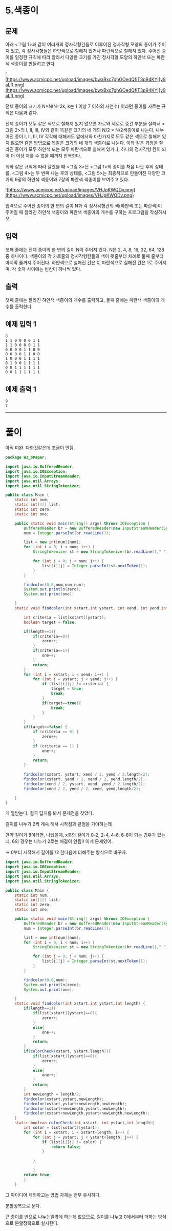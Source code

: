 # 5.색종이

## 문제

아래 <그림 1>과 같이 여러개의 정사각형칸들로 이루어진 정사각형 모양의 종이가 주어져 있고, 각 정사각형들은 하얀색으로 칠해져 있거나 파란색으로 칠해져 있다. 주어진 종이를 일정한 규칙에 따라 잘라서 다양한 크기를 가진 정사각형 모양의 하얀색 또는 파란색 색종이를 만들려고 한다.

![https://www.acmicpc.net/upload/images/bwxBxc7ghGOedQfiT3p94KYj1y9aLR.png](https://www.acmicpc.net/upload/images/bwxBxc7ghGOedQfiT3p94KYj1y9aLR.png)

전체 종이의 크기가 N×N(N=2k, k는 1 이상 7 이하의 자연수) 이라면 종이를 자르는 규칙은 다음과 같다.

전체 종이가 모두 같은 색으로 칠해져 있지 않으면 가로와 세로로 중간 부분을 잘라서 <그림 2>의 I, II, III, IV와 같이 똑같은 크기의 네 개의 N/2 × N/2색종이로 나눈다. 나누어진 종이 I, II, III, IV 각각에 대해서도 앞에서와 마찬가지로 모두 같은 색으로 칠해져 있지 않으면 같은 방법으로 똑같은 크기의 네 개의 색종이로 나눈다. 이와 같은 과정을 잘라진 종이가 모두 하얀색 또는 모두 파란색으로 칠해져 있거나, 하나의 정사각형 칸이 되어 더 이상 자를 수 없을 때까지 반복한다.

위와 같은 규칙에 따라 잘랐을 때 <그림 3>은 <그림 1>의 종이를 처음 나눈 후의 상태를, <그림 4>는 두 번째 나눈 후의 상태를, <그림 5>는 최종적으로 만들어진 다양한 크기의 9장의 하얀색 색종이와 7장의 파란색 색종이를 보여주고 있다.

![https://www.acmicpc.net/upload/images/VHJpKWQDv.png](https://www.acmicpc.net/upload/images/VHJpKWQDv.png)

입력으로 주어진 종이의 한 변의 길이 N과 각 정사각형칸의 색(하얀색 또는 파란색)이 주어질 때 잘라진 하얀색 색종이와 파란색 색종이의 개수를 구하는 프로그램을 작성하시오.

## 입력

첫째 줄에는 전체 종이의 한 변의 길이 N이 주어져 있다. N은 2, 4, 8, 16, 32, 64, 128 중 하나이다. 색종이의 각 가로줄의 정사각형칸들의 색이 윗줄부터 차례로 둘째 줄부터 마지막 줄까지 주어진다. 하얀색으로 칠해진 칸은 0, 파란색으로 칠해진 칸은 1로 주어지며, 각 숫자 사이에는 빈칸이 하나씩 있다.

## 출력

첫째 줄에는 잘라진 햐얀색 색종이의 개수를 출력하고, 둘째 줄에는 파란색 색종이의 개수를 출력한다.

## 예제 입력 1

```
8
1 1 0 0 0 0 1 1
1 1 0 0 0 0 1 1
0 0 0 0 1 1 0 0
0 0 0 0 1 1 0 0
1 0 0 0 1 1 1 1
0 1 0 0 1 1 1 1
0 0 1 1 1 1 1 1
0 0 1 1 1 1 1 1

```

## 예제 출력 1

```
9
7
```

---

# 풀이

아직 미완. 다한것같은데 조금이 안됨.

```java
package W3_5Paper;

import java.io.BufferedReader;
import java.io.IOException;
import java.io.InputStreamReader;
import java.util.Arrays;
import java.util.StringTokenizer;

public class Main {
    static int num;
    static int[][] list;
    static int zero;
    static int one;

    public static void main(String[] args) throws IOException {
        BufferedReader br = new BufferedReader(new InputStreamReader(System.in));
        num = Integer.parseInt(br.readLine());

        list = new int[num][num];
        for (int i = 0; i < num; i++) {
            StringTokenizer st = new StringTokenizer(br.readLine()," ");

            for (int j = 0; j < num; j++) {
                list[i][j] = Integer.parseInt(st.nextToken());
            }
        }

        findcolor(0,0,num,num,num);
        System.out.println(zero);
        System.out.print(one);

    }
    static void findcolor(int xstart,int ystart, int xend, int yend,int length) {

        int criteria = list[xstart][ystart];
        boolean target = false;

        if(length==1){
            if(criteria==0){
                zero++;
            }
            if(criteria==1){
                one++;
            }
            return;
        }
        for (int i = xstart; i < xend; i++) {
            for (int j = ystart; j < yend; j++) {
                if (list[i][j] != criteria) {
                    target = true;
                    break;
                }
                if(target==true){
                    break;
                }
            }
        }
        if(target==false) {
            if (criteria == 0) {
                zero++;
            }
            if (criteria == 1) {
                one++;
            }
            return;
        }

        findcolor(xstart, ystart, xend / 2, yend / 2,length/2);
        findcolor(xstart, yend / 2, xend / 2, yend,length/2);
        findcolor(xend / 2, ystart, xend, yend / 2,length/2);
        findcolor(xend / 2, yend / 2, xend, yend,length/2);

    }
}
```

개 열받는다. 결국 답지를 봐서 문제점을 찾았다.

길이를 나누기 2씩 계속 해서 시작점과 끝점을 가야하는데

만약 길이가 8이라면, 나눴을때, x축의 길이가 0-2, 2-4, 4-6, 6-8이 되는 경우가 있는데, 6의 경우는 나누기 2로는 해결이 안됨!! 이게 문제였어.

⇒ 0부터 시작해서 길이를 /2 한다음에 더해주는 방식으로 바꾸자.

```java
import java.io.BufferedReader;
import java.io.IOException;
import java.io.InputStreamReader;
import java.util.Arrays;
import java.util.StringTokenizer;

public class Main {
    static int num;
    static int[][] list;
    static int zero;
    static int one;

    public static void main(String[] args) throws IOException {
        BufferedReader br = new BufferedReader(new InputStreamReader(System.in));
        num = Integer.parseInt(br.readLine());

        list = new int[num][num];
        for (int i = 0; i < num; i++) {
            StringTokenizer st = new StringTokenizer(br.readLine()," ");

            for (int j = 0; j < num; j++) {
                list[i][j] = Integer.parseInt(st.nextToken());
            }
        }

        findcolor(0,0,num);
        System.out.println(zero);
        System.out.print(one);

    }
    static void findcolor(int xstart,int ystart,int length) {
        if(length==1){
            if(list[xstart][ystart]==0){
                zero++;
            }
            else{
                one++;
            }
            return;
        }
        if(colorCheck(xstart, ystart,length)){
            if(list[xstart][ystart]==0){
                zero++;
            }
            else{
                one++;
            }
            return;
        }
        int newLength = length/2;
        findcolor(xstart,ystart,newLength);
        findcolor(xstart,ystart+newLength,newLength);
        findcolor(xstart+newLength,ystart,newLength);
        findcolor(xstart+newLength,ystart+newLength,newLength);
    }
    static boolean colorCheck(int xstart, int ystart,int length){
        int color = list[xstart][ystart];
        for (int i = xstart; i < xstart+length; i++) {
            for (int j = ystart; j < ystart+length; j++) {
                if (list[i][j] != color) {
                    return false;
                }

            }

            }
        return true;
        }
    }
```

그 아이디어 제외하고는 방법 자체는 전부 유사하다.

분할정복으로 푼다.

큰 종이를 반으로 나누는일밖에 하는게 없으므로, 길이를 나누고 0에서부터 더하는 방식으로 분할정복으로 실시한다.